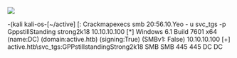 ![](Maszyny/Windows/Active%20Directory/Active/Pasted%20image%2020210802002423.png)

-(kali kali-os-[~/active]
[: Crackmapexecs smb 20:56.10.Yeo - u svc_tgs -p GppstillStanding strong2k18
10.10.10.100
[*] Windows 6.1 Build 7601 x64 (name:DC) (domain:active.htb) (signing:True) (SMBv1: False)
10.10.10.100
[+] active.htb\svc_tgs:GPPstillstandingStrong2k18
SMB
SMB
445
445
DC
DC
